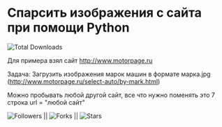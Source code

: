 # Спарсить изображения с сайта при помощи Python

![Total Downloads](https://img.shields.io/github/downloads/foxhands/parse_img_python/total)


Для примера взял сайт http://www.motorpage.ru

Задача: Загрузить изображения марок машин в формате марка.jpg 
(http://www.motorpage.ru/select-auto/by-mark.html)

Можно пробывать любой другой сайт, все что нужно поменять это
7 строка url = "любой сайт"



![Followers](https://img.shields.io/github/followers/foxhands?style=for-the-badge) || ![Forks](https://img.shields.io/github/forks/foxhands/parse_img_python?style=for-the-badge) || ![Stars](https://img.shields.io/github/stars/foxhands/parse_img_python?style=for-the-badge)
